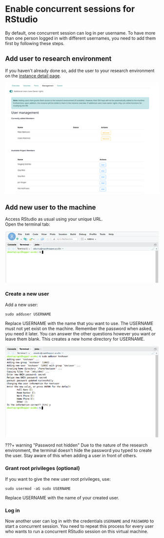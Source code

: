 
# Enable concurrent sessions for RStudio

By default, one concurrent session can log in per username.
To have more than one person logged in with different usernames,
you need to add them first by following these steps.

## Add user to research environment

If you haven't already done so, add the user to your research environment on the
[instance detail page](./Instance/instance_detail.md#user-management).

![user_management](./img/instance_detail/user_management.png)  

## Add new user to the machine

Access RStudio as usual using your unique URL.<br>
Open the terminal tab:

![rstudio_terminal](./img/rstudio/rstudio_terminal.png)  

### Create a new user

Add a new user:

```shell
sudo adduser USERNAME
```

Replace USERNAME with the name that you want to use.
The USERNAME must not yet exist on the machine.
Remember the password when asked, you need it later.
You can answer the other questions however you want or leave them blank.
This creates a new home directory for USERNAME.

![rstudio_add_user](./img/rstudio/rstudio_add_user.png)

???+ warning "Password not hidden"
    Due to the nature of the research environment, the terminal doesn't hide the password you typed to create the
    user. Stay aware of this when adding a user in front of others.

### Grant root privileges (optional)

If you want to give the new user root privileges, use:

```shell
sudo usermod -aG sudo USERNAME
```

Replace USERNAME with the name of your created user.

###  Log in

Now another user can log in with the credentials `USERNAME` and `PASSWORD` to start a
concurrent session.
You need to repeat this process for every user who wants to run a concurrent RStudio session on this virtual
machine.
